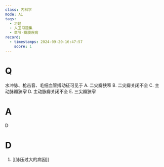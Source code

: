 ```yaml
---
class: 内科学
mode: A1
tags:
  - 习题
  - 人卫习题集
  - 章节-瓣膜疾病
record:
  - timestamps: 2024-09-20-16:47:57
    score: 1
---
```


# Q
水冲脉、枪击音、毛细血管搏动征可见于
A. 二尖瓣狭窄 B. 二尖瓣关闭不全
C. 主动脉瓣狭窄 D. 主动脉瓣关闭不全
E. 三尖瓣狭窄
# A
D
# D
1. [[脉压过大的病因]]